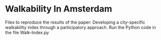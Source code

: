 # Walkability In Amsterdam
Files to reproduce the results of the paper: Developing a city-specific walkability index through a participatory approach.
Run the Python code in the file Walk-Index.py
